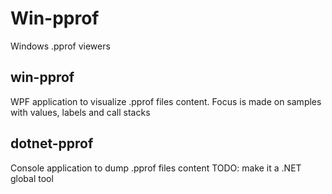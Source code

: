 # Win-pprof
Windows .pprof viewers

## win-pprof
WPF application to visualize .pprof files content.
Focus is made on samples with values, labels and call stacks

## dotnet-pprof
Console application to dump .pprof files content
TODO: make it a .NET global tool
